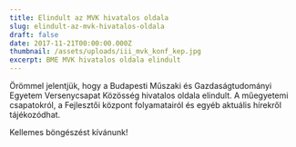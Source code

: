 ```yaml
---
title: Elindult az MVK hivatalos oldala
slug: elindult-az-mvk-hivatalos-oldala
draft: false
date: 2017-11-21T00:00:00.000Z
thumbnail: /assets/uploads/iii_mvk_konf_kep.jpg
excerpt: BME MVK hivatalos oldala elindult
---
```

Örömmel jelentjük, hogy a Budapesti Műszaki és Gazdaságtudományi Egyetem Versenycsapat Közösség hivatalos oldala elindult. A műegyetemi csapatokról, a Fejlesztői központ folyamatairól és egyéb aktuális hírekről tájékozódhat.

Kellemes böngészést kívánunk!
